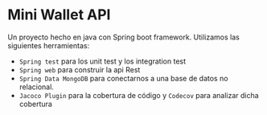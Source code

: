 # Mini Wallet API
Un proyecto hecho en java con Spring boot framework.
Utilizamos las siguientes herramientas:
- ```Spring test``` para los unit test y los integration test
- ```Spring web``` para construir la api Rest
- ```Spring Data MongoDB``` para conectarnos a una base de datos no relacional.
- ```Jacoco Plugin``` para la cobertura de código y ```Codecov``` para analizar dicha cobertura